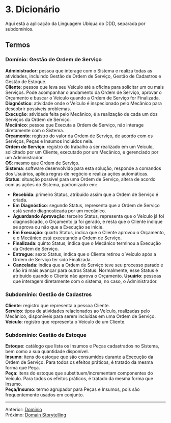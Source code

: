 # 3. Dicionário

Aqui está a aplicação da Linguagem Ubíqua do DDD, separada por subdomínios. 

## Termos

### Domínio: Gestão de Ordem de Serviço
**Administrador**: pessoa que interage com o Sistema e realiza todas as atividades, incluindo Gestão de Ordem de Serviço, Gestão de Cadastros e Gestão de Estoque.  
**Cliente**: pessoa que leva seu Veículo até a oficina para solicitar um ou mais Serviços. Pode acompanhar o andamento da Ordem de Serviço, aprovar o Orçamento e buscar o Veículo quando a Ordem de Serviço for Finalizada.  
**Diagnóstico**: atividade onde o Veículo é inspecionado pelo Mecânico para descobrir possíveis problemas.  
**Execução**: atividade feita pelo Mecânico, é a realização de cada um dos Serviços da Ordem de Serviço.  
**Mecânico**: pessoa que Executa a Ordem de Serviço, não interage diretamente com o Sistema.  
**Orçamento**: registro do valor da Ordem de Serviço, de acordo com os Serviços, Peças e Insumos incluídos nela.  
**Ordem de Serviço**: registro do trabalho a ser realizado em um Veículo, solicitado por um Cliente, executado por um Mecânico, e gerenciado por um Administrador.  
**OS**: mesmo que Ordem de Serviço.  
**Sistema**: software desenvolvido para esta solução, responde a comandos dos Usuários, aplica regras de negócio e realiza ações automáticas.  
**Status**: situação possível para uma Ordem de Serviço, altera de acordo com as ações do Sistema, padronizado em:
  - **Recebida**: primeiro Status, atribuído assim que a Ordem de Serviço é criada.
  - **Em Diagnóstico**: segundo Status, representa que a Ordem de Serviço está sendo diagnosticada por um mecânico.
  - **Aguardando Aprovação**: terceiro Status, representa que o Veículo já foi diagnosticado, o Orçamento já foi gerado, e resta que o Cliente indique se aprova ou não que a Execução se inicie.
  - **Em Execução**: quarto Status, indica que o Cliente aprovou o Orçamento, e o Mecânico está executando a Ordem de Serviço.
  - **Finalizada**: quinto Status, indica que o Mecânico terminou a Execução da Ordem de Serviço.
  - **Entregue**: sexto Status, indica que o Cliente retirou o Veículo após a Ordem de Serviço ter sido Finalizada.
  - **Cancelada**: indica que a Ordem de Serviço teve seu processo parado e não irá mais avançar para outros Status. Normalmente, esse Status é atribuído quando o Cliente não aprova o Orçamento.
**Usuário**: pessoas que interagem diretamente com o sistema, no caso, o Administrador.  

### Subdomínio: Gestão de Cadastros
**Cliente**: registro que representa a pessoa Cliente.  
**Serviço**: tipos de atividades relacionados ao Veículo, realizadas pelo Mecânico, disponíveis para serem incluídas em uma Ordem de Serviço.  
**Veículo**: registro que representa o Veículo de um Cliente.  

### Subdomínio: Gestão de Estoque
**Estoque**: catálogo que lista os Insumos e Peças cadastrados no Sistema, bem como a sua quantidade disponível.  
**Insumo**: itens do estoque que são consumidos durante a Execução da Ordem de Serviço. Para todos os efeitos práticos, é tratado da mesma forma que Peça.  
**Peça**: itens do estoque que substituem/incrementam componentes do Veículo. Para todos os efeitos práticos, é tratado da mesma forma que Insumo.  
**Peça/Insumo**: termo agrupador para Peças e Insumos, pois são frequentemente usados em conjunto.  

---
Anterior: [Domínio](2_dominio.md)  
Próximo: [Domain Storytelling](4_domain_storytelling.md)

